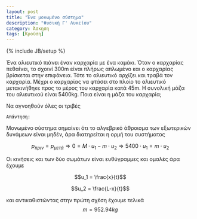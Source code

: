 ```yaml
---
layout: post
title: "Ένα μονωμένο σύστημα"
description: "Φυσική Γ' Λυκείου"
category: Άσκηση
tags: [Κρούση]
---
```

{% include JB/setup %}

Ένα αλιευτικό πιάνει έναν καρχαρία με ένα καμάκι. Όταν ο καρχαρίας πεθαίνει, το σχοινί 300m είναι πλήρως απλωμένο και ο καρχαρίας βρίσκεται στην επιφάνεια. Τότε το αλιευτικό αρχίζει και τραβά τον καρχαρία. Μέχρι ο καρχαρίας να φτάσει στο πλοίο το αλιευτικό μετακινήθηκε προς το μέρος του καρχαρία κατά 45m. Η συνολική μάζα του αλιευτικού είναι 5400kg. Ποια είναι η μάζα του καρχαρία;

Να αγνοηθούν όλες οι τριβές

`Απάντηση:`

Μονωμένο σύστημα σημαίνει ότι το αλγεβρικό άθροισμα των εξωτερικών δυνάμεων είναι μηδέν, άρα διατηρείται η ορμή του συστήματος

$$p_{πριν} = p_{μετά} \Rightarrow 0 = M \cdot u_1 - m \cdot u_2 \Rightarrow 5400 \cdot u_1 = m \cdot u_2$$

Οι κινήσεις και των δύο σωμάτων είναι ευθύγραμμες και ομαλές άρα έχουμε

$$u_1 = \frac{x}{t}$$

$$u_2 = \frac{L-x}{t}$$

και αντικαθιστώντας στην πρώτη σχέση έχουμε τελικά $$m = 952.94 kg$$
